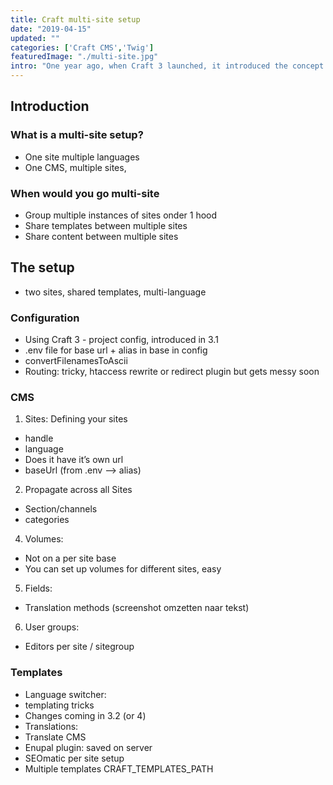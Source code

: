 ```yaml
---
title: Craft multi-site setup
date: "2019-04-15"
updated: ""
categories: ['Craft CMS','Twig']
featuredImage: "./multi-site.jpg"
intro: "One year ago, when Craft 3 launched, it introduced the concept of a multi-site setup. It opened up a whole new set of possibilities, but with great power comes great responsibility. Here are some things you might like to know."
---
```


## Introduction

### What is a multi-site setup? 
- One site multiple languages
- One CMS, multiple sites,

### When would you go multi-site
- Group multiple instances of sites onder 1 hood
- Share templates between multiple sites
- Share content between multiple sites

## The setup
- two sites, shared templates, multi-language

### Configuration
- Using Craft 3 - project config, introduced in 3.1
- .env file for base url + alias in base in config
- convertFilenamesToAscii
- Routing: tricky, htaccess rewrite or redirect plugin but gets messy soon

### CMS 
1. Sites: Defining your sites
 - handle
 - language
 - Does it have it’s own url
 - baseUrl (from .env --> alias)
2. Propagate across all Sites
 - Section/channels
 - categories
4. Volumes:
 - Not on a per site base
 - You can set up volumes for different sites, easy 
5. Fields: 
 - Translation methods  (screenshot omzetten naar tekst)
6. User groups:
 - Editors per site / sitegroup

### Templates
- Language switcher: 
 - templating tricks 
 - Changes coming in 3.2 (or 4)
- Translations: 
 - Translate CMS 
 - Enupal plugin: saved on server
- SEOmatic per site setup
- Multiple templates
 CRAFT_TEMPLATES_PATH




